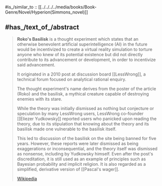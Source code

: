 
#is_/similar_to :: [[../../../../media/books/Book-Genre/Novel/Hyperion(Simmons_novel)]] 

## #has_/text_of_/abstract 

> **Roko's Basilisk** is a thought experiment which states that 
> an otherwise benevolent artificial superintelligence (AI) in the future 
> would be incentivized to create a virtual reality simulation 
> to torture anyone who knew of its potential existence 
> but did not directly contribute to its advancement or development, 
> in order to incentivize said advancement. 
> 
> It originated in a 2010 post at discussion board [[LessWrong]], 
> a technical forum focused on analytical rational enquiry. 
> 
> The thought experiment's name derives from the poster of the article (Roko) 
> and the basilisk, a mythical creature capable of destroying enemies with its stare.
>
> While the theory was initially dismissed as nothing but conjecture 
> or speculation by many LessWrong users, 
> LessWrong co-founder [[Eliezer Yudkowsky]] reported 
> users who panicked upon reading the theory, 
> due to its stipulation that knowing about the theory and its basilisk 
> made one vulnerable to the basilisk itself. 
> 
> This led to discussion of the basilisk on the site being banned for five years. 
> However, these reports were later dismissed as being exaggerations or inconsequential, 
> and the theory itself was dismissed as nonsense, including by Yudkowsky himself. 
> Even after the post's discreditation, 
> it is still used as an example of principles such as Bayesian probability and implicit religion. 
> It is also regarded as a simplified, derivative version of [[Pascal's wager]].
>
> [Wikipedia](https://en.wikipedia.org/wiki/Roko's%20basilisk)



